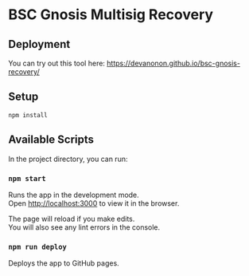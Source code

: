 # BSC Gnosis Multisig Recovery

## Deployment
You can try out this tool here: https://devanonon.github.io/bsc-gnosis-recovery/

## Setup
`npm install`

## Available Scripts

In the project directory, you can run:

### `npm start`

Runs the app in the development mode.\
Open [http://localhost:3000](http://localhost:3000) to view it in the browser.

The page will reload if you make edits.\
You will also see any lint errors in the console.

### `npm run deploy`

Deploys the app to GitHub pages.


